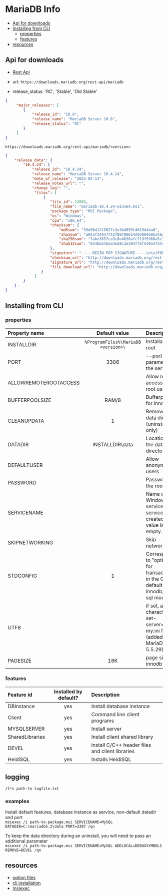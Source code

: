 # MariaDB Info


- [Api for downloads](#api-for-downloads)
- [Installing from CLI](#installing-from-cli)
  - [properties](#properties)
  - [features](#features)
- [resources](#resources)


## Api for downloads

- [Rest Api](https://mariadb.org/downloads-rest-api/)

- url: `https://downloads.mariadb.org/rest-api/mariadb`
- release_status: 'RC', 'Stable', 'Old Stable'
```json
{
     "major_releases": [
        {
            "release_id": "10.8",
            "release_name": "MariaDB Server 10.8",
            "release_status": "RC"
        }
     ]
}
```

`https://downloads.mariadb.org/rest-api/mariadb/<version>`
```json
{
    "release_data": {
        "10.4.24": {
            "release_id": "10.4.24",
            "release_name": "MariaDB Server 10.4.24",
            "date_of_release": "2022-02-14",
            "release_notes_url": "",
            "change_log": "",
             "files": [
                 {
                    "file_id": 12883,
                    "file_name": "mariadb-10.4.24-winx64.msi",
                    "package_type": "MSI Package",
                    "os": "Windows",
                    "cpu": "x86_64",
                    "checksum": {
                        "md5sum": "39d96412f5027c3e34d059f4619d4da0",
                        "sha1sum": "a04af34947742f80790654d93804b0b348a66688",
                        "sha256sum": "7abe3857ca3c8e4630afc719f5968a5c7976b1f31d994ec7a09bc2cd5b4af740",
                        "sha512sum": "644bb54bea4ed8c1e304ff5f540a473447abbc8ea863e635af771a369e78877b84fe489e719fe4e5589757cec121859d46e311fe4b1f291c1281289133a006b8"
                    },
                    "signature": "-----BEGIN PGP SIGNATURE-----\n\niF0EABECAB0WIQQZk2nlQEvV/H0v5DvLywgqG7lD2wUCYgb3DAAKCRDLywgqG7lD\n21IbAKChtzEaFEX+fYpa4eLFQDxDKG8p/wCeIb49stiQ1dTVFf94fTTuGD4IS4c=\n=sjHr\n-----END PGP SIGNATURE-----\n",
                    "checksum_url": "http://downloads.mariadb.org/rest-api/mariadb/10.4.24/mariadb-10.4.24-winx64.msi/checksum/",
                    "signature_url": "http://downloads.mariadb.org/rest-api/mariadb/10.4.24/mariadb-10.4.24-winx64.msi/signature/",
                    "file_download_url": "http://downloads.mariadb.org/rest-api/mariadb/10.4.24/mariadb-10.4.24-winx64.msi"
                }
             ]
        }
    }
}
```


## Installing from CLI


### properties

| Property name         |            Default value            | Description                                                                                   |
| :-------------------- | :---------------------------------: | :-------------------------------------------------------------------------------------------- |
| INSTALLDIR            | `%ProgramFiles%\MariaDB <version>\` | Installation root                                                                             |
| PORT                  |                3306                 | --port parameter for the server                                                               |
| ALLOWREMOTEROOTACCESS |                                     | Allow remote access for root user                                                             |
| BUFFERPOOLSIZE        |                RAM/8                | Bufferpoolsize for innodb                                                                     |
| CLEANUPDATA           |                  1                  | Remove the data directory (uninstall only)                                                    |
| DATADIR               |           INSTALLDIR\data           | Location of the data directory                                                                |
| DEFAULTUSER           |                                     | Allow anonymous users                                                                         |
| PASSWORD              |                                     | Password of the root user                                                                     |
| SERVICENAME           |                                     | Name of the Windows service. A service is not created if this value is empty.                 |
| SKIPNETWORKING        |                                     | Skip networking                                                                               |
| STDCONFIG             |                  1                  | Corresponds to "optimize for transactions" in the GUI, default engine innodb, strict sql mode |
| UTF8                  |                                     | if set, adds character-set-server=utf8 to my.ini file (added in MariaDB 5.5.29)               |
| PAGESIZE              |                 16K                 | page size for innodb                                                                          |


### features

| Feature id      | Installed by default? | Description                                     |
| :-------------- | :-------------------: | :---------------------------------------------- |
| DBInstance      |          yes          | Install database instance                       |
| Client          |          yes          | Command line client programs                    |
| MYSQLSERVER     |          yes          | Install server                                  |
| SharedLibraries |          yes          | Install client shared library                   |
| DEVEL           |          yes          | install C/C++ header files and client libraries |
| HeidiSQL        |          yes          | Installs HeidiSQL                               |


## logging

`/l*v path-to-logfile.txt`

### examples

Install default features, database instance as service, non-default datadir and port <br>
`msiexec /i path-to-package.msi SERVICENAME=MySQL DATADIR=C:\mariadb5.2\data PORT=3307 /qn`

To keep the data directory during an uninstall, you will need to pass an additional parameter <br>
`msiexec /i path-to-package.msi SERVICENAME=MySQL ADDLOCAL=DEBUGSYMBOLS REMOVE=DEVEL /qn`

## resources

- [option files](https://mariadb.com/kb/en/configuring-mariadb-with-option-files/)
- [cli installation](https://mariadb.com/kb/en/installing-mariadb-msi-packages-on-windows/#silent-installation)
- [msiexec](https://docs.microsoft.com/en-us/windows-server/administration/windows-commands/msiexec)
